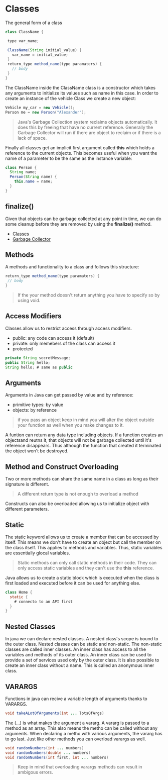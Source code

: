 # Classes

The general form of a class

```java
class ClassName {

 type var_name;

 ClassName(String initial_value) {
   var_name = initial_value;
 }
 return_type method_name(type paramaters) {
   // body
 }
}
```

The ClassName inside the ClassName class is a constructor which takes any
arguments to initialize its values such as name in this case. In order to create
an instance of the vehicle Class we create a new object:

```java
Vehicle my_car = new Vehicle();
Person me = new Person("Alexander");
```

> Java's Garbage Collection system reclaims objects automatically. It does this
> by freeing that have no current reference. Generally the Garbage Collector
> will run if there are object to reclaim or if there is a lack of space.

Finally all classes get an implicit first argument called **this** which holds
a reference to the current objects. This becomes useful when you want the name
of a parameter to be the same as the instance variable:

```java
class Person {
  String name;
  Person(String name) {
    this.name = name;
  }
}
```

## finalize()

Given that objects can be garbage collected at any point in time, we can do some
cleanup before they are removed by using the **finalize()** method.

- [Classes](/learning_java/_code_examples/017_classes)
- [Garbage Collector](/learning_java/_code_examples/018_garbage_collector)

## Methods

A methods and functionality to a class and follows this structure:

```java
return_type method_name(type paramaters) {
 // body
}
```

> If the your method doesn't return anything you have to specify so by using
> void.

## Access Modifiers

Classes allow us to restrict access through access modifiers.

- public: any code can access it (default)
- private: only memebers of the class can access it
- protected

```java
private String secretMessage;
public String hello;
String hello; # same as public
```

## Arguments

Arguments in Java can get passed by value and by reference:

- primitive types: by value
- objects: by reference

> if you pass an object keep in mind you will alter the object outside your
> function as well when you make changes to it.

A funtion can return any data type including objects. If a function creates an
objectsand reutns it, that objects will not be garbage collected until it's
reference disappears. Thus although the function that created it terminated the
object won't be destroyed.

## Method and Construct Overloading

Two or more methods can share the same name in a class as long as their
signature is different.

> A different return type is not enough to overload a method

Constructs can also be overloaded allowing us to initialize object with
different parameters.

## Static

The static keyword allows us to create a member that can be accessed by itself.
This means we don't have to create an object but call the member on the class
itself. This applies to methods and variables. Thus, static variables are
essentially glocal variables.

> Static methods can only call static methods in their code. They can only
> access static variables and they can't use the **this** reference.

Java allows us to create a static block which is executed when the class is
first loaded and executed before it can be used for anything else.

```java
class Home {
  static {
    # connecto to an API first
  }
}
```

## Nested Classes

In java we can declare nested classes. A nested class's scope is bound to the
outer class. Nested classes can be static and non-static. The non-static classes
are called inner classes. An inner class has access to all the variables and
methods of its outer class. An inner class can be used to provide a set of
services used only by the outer class. It is also possible to create an inner
class without a name. This is called an anonymous inner class.

## VARARGS

Functions in java can recive a variable length of arguments thanks to VARARGS.

```java
void takeALotOfArguments(int ... lotsOfArgs)
```

The (...) is what makes the argument a vararg. A vararg is passed to a method
as an array. This also means the metho can be called without any arguments.
When declaring a metho with various arguments, the vararg has to go last. Just
like other methods you can overload varargs as well.

```java
void randomNumbers(int ... numbers)
void randomNumbers(double ... numbers)
void randomNumbers(int first, int ... numbers)
```

> Keep in mind that overloading varargs methods can result in ambigous errors.

